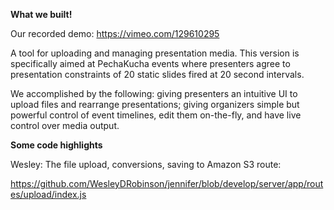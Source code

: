 __What we built!__

Our recorded demo: https://vimeo.com/129610295

A tool for uploading and managing presentation media. This version is specifically aimed at PechaKucha events where presenters agree to presentation constraints of 20 static slides fired at 20 second intervals.

We accomplished by the following:
giving presenters an intuitive UI to upload files and rearrange presentations;
giving organizers simple but powerful control of event timelines, edit them on-the-fly, and have live control over media output.

__Some code highlights__

Wesley: The file upload, conversions, saving to Amazon S3 route:

https://github.com/WesleyDRobinson/jennifer/blob/develop/server/app/routes/upload/index.js

